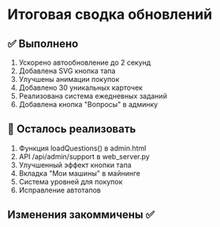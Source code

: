 # Итоговая сводка обновлений

## ✅ Выполнено

1. Ускорено автообновление до 2 секунд
2. Добавлена SVG кнопка тапа
3. Улучшены анимации покупок
4. Добавлено 30 уникальных карточек
5. Реализована система ежедневных заданий
6. Добавлена кнопка "Вопросы" в админку

## 🔧 Осталось реализовать

1. Функция loadQuestions() в admin.html
2. API /api/admin/support в web_server.py  
3. Улучшенный эффект кнопки тапа
4. Вкладка "Мои машины" в майнинге
5. Система уровней для покупок
6. Исправление автотапов

## Изменения закоммичены ✅



